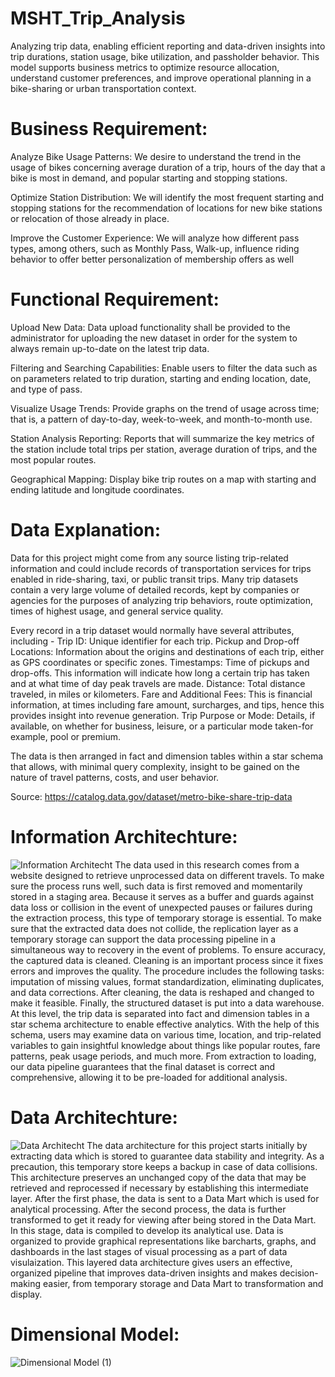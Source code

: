 # MSHT_Trip_Analysis

Analyzing trip data, enabling efficient reporting and data-driven insights into trip durations, station usage, bike utilization, and passholder behavior. This model supports business metrics to optimize resource allocation, understand customer preferences, and improve operational planning in a bike-sharing or urban transportation context.

# Business Requirement:

Analyze Bike Usage Patterns: We desire to understand the trend in the usage of bikes concerning average duration of a trip, hours of the day that a bike is most in demand, and popular starting and stopping stations.

Optimize Station Distribution: We will identify the most frequent starting and stopping stations for the recommendation of locations for new bike stations or relocation of those already in place.

Improve the Customer Experience: We will analyze how different pass types, among others, such as Monthly Pass, Walk-up, influence riding behavior to offer better personalization of membership offers as well

# Functional Requirement: 

Upload New Data: Data upload functionality shall be provided to the administrator for uploading the new dataset in order for the system to always remain up-to-date on the latest trip data. 

Filtering and Searching Capabilities: Enable users to filter the data such as on parameters related to trip duration, starting and ending location, date, and type of pass.

Visualize Usage Trends: Provide graphs on the trend of usage across time; that is, a pattern of day-to-day, week-to-week, and month-to-month use.

Station Analysis Reporting: Reports that will summarize the key metrics of the station include total trips per station, average duration of trips, and the most popular routes.

Geographical Mapping: Display bike trip routes on a map with starting and ending latitude and longitude coordinates.

# Data Explanation: 

Data for this project might come from any source listing trip-related information and could include records of transportation services for trips enabled in ride-sharing, taxi, or public transit trips. Many trip datasets contain a very large volume of detailed records, kept by companies or agencies for the purposes of analyzing trip behaviors, route optimization, times of highest usage, and general service quality. 

Every record in a trip dataset would normally have several attributes, including - Trip ID: Unique identifier for each trip. Pickup and Drop-off Locations: Information about the origins and destinations of each trip, either as GPS coordinates or specific zones. Timestamps: Time of pickups and drop-offs. This information will  indicate how long a certain trip has taken and at what time of day peak travels are made. Distance: Total distance traveled, in miles or kilometers. Fare and Additional Fees: This is financial information, at times including fare amount, surcharges, and tips, hence this provides insight into revenue generation. Trip Purpose or Mode: Details, if available, on whether for business, leisure, or a particular mode taken-for example, pool or premium. 

The data is then arranged in fact and dimension tables within a star schema that allows, with minimal query complexity, insight to be gained on the nature of travel patterns, costs, and user behavior.

Source: https://catalog.data.gov/dataset/metro-bike-share-trip-data 

# Information Architechture: 

![Information Architecht](https://github.com/user-attachments/assets/1ee07542-a4f7-4359-ab35-2de759393981)
The data used in this research comes from a website designed to retrieve unprocessed data on different travels. To make sure the process runs well, such data is first removed and momentarily stored in a staging area. Because it serves as a buffer and guards against data loss or collision in the event of unexpected pauses or failures during the extraction process, this type of temporary storage is essential. To make sure that the extracted data does not collide, the replication layer as a temporary storage can support the data processing pipeline in a simultaneous way to recovery in the event of problems. To ensure accuracy, the captured data is cleaned. Cleaning is an important process since it fixes errors and improves the quality. The procedure includes the following tasks: imputation of missing values, format standardization, eliminating duplicates, and data corrections. After cleaning, the data is reshaped and changed to make it feasible. Finally, the structured dataset is put into a data warehouse. At this level, the trip data is separated into fact and dimension tables in a star schema architecture to enable effective analytics. With the help of this schema, users may  examine data on various time, location, and trip-related variables to gain insightful knowledge about things like popular routes, fare patterns, peak usage periods, and much more. From extraction to loading, our data pipeline guarantees that the final dataset is correct and comprehensive, allowing it to be pre-loaded for additional analysis.

# Data Architechture: 

![Data Architecht](https://github.com/user-attachments/assets/6c693668-c1c2-4c2e-9009-46c5f232aad3)
The data architecture for this project starts initially by extracting data which is stored to guarantee data stability and integrity. As a precaution, this temporary store keeps a backup in case of data collisions. This architecture preserves an unchanged copy of the data that may be retrieved and reprocessed if necessary by establishing this intermediate layer. After the first phase, the data is sent to a Data Mart which is used for  analytical processing. After the second process, the data is further transformed to get it ready for viewing after being stored in the Data Mart. In this stage, data is compiled to develop its analytical use. Data is organized to provide graphical representations like barcharts, graphs, and dashboards in the last stages of visual processing as a part of data visulaization. This layered data architecture gives users an effective, organized pipeline that improves data-driven insights and makes decision-making easier, from temporary storage and Data Mart to transformation and display.


# Dimensional Model: 
![Dimensional Model (1)](https://github.com/user-attachments/assets/282fde9b-8011-42c4-b9be-587f76d2d4c2)


